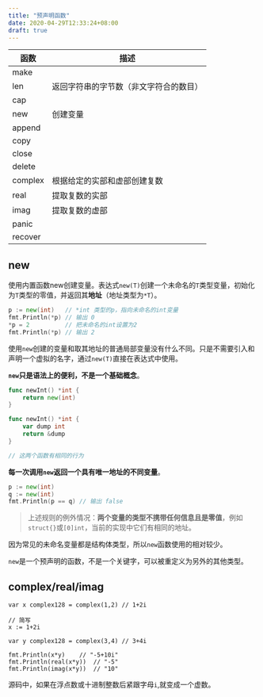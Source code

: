 ```yaml
---
title: "预声明函数"
date: 2020-04-29T12:33:24+08:00
draft: true
---
```


|函数|描述|
|---|---|
|make||
|len|返回字符串的字节数（非文字符合的数目）|
|cap||
|new|创建变量|
|append||
|copy||
|close||
|delete||
|complex|根据给定的实部和虚部创建复数|
|real|提取复数的实部|
|imag|提取复数的虚部|
|panic||
|recover||

## new

使用内置函数new创建变量。表达式`new(T)`创建一个未命名的`T`类型变量，初始化为`T`类型的零值，并返回其**地址**（地址类型为`*T`）。

```go
p := new(int)   // *int 类型的p，指向未命名的int变量
fmt.Println(*p) // 输出 0
*p = 2          // 把未命名的int设置为2
fmt.Println(*p) // 输出 2
```

使用`new`创建的变量和取其地址的普通局部变量没有什么不同。只是不需要引入和声明一个虚拟的名字，通过`new(T)`直接在表达式中使用。

**`new`只是语法上的便利，不是一个基础概念**。

```go
func newInt() *int {
    return new(int)
}

func newInt() *int {
    var dump int
    return &dump
}

// 这两个函数有相同的行为
```

**每一次调用`new`返回一个具有唯一地址的不同变量**。

```go
p := new(int)
q := new(int)
fmt.Println(p == q) // 输出 false
```

> 上述规则的例外情况：**两个变量的类型不携带任何信息且是零值**，例如`struct{}`或`[0]int`，当前的实现中它们有相同的地址。

因为常见的未命名变量都是结构体类型，所以`new`函数使用的相对较少。

`new`是一个预声明的函数，不是一个关键字，可以被重定义为另外的其他类型。

## complex/real/imag

```golang
var x complex128 = complex(1,2) // 1+2i

// 简写
x := 1+2i

var y complex128 = complex(3,4) // 3+4i

fmt.Println(x*y)    // "-5+10i"
fmt.Println(real(x*y))  // "-5"
fmt.Println(imag(x*y))  // "10"
```

源码中，如果在浮点数或十进制整数后紧跟字母`i`,就变成一个虚数。


